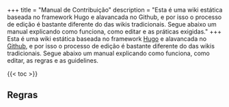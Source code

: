 +++
title = "Manual de Contribuição"
description = "Esta é uma wiki estática baseada no framework Hugo e alavancada no Github, e por isso o processo de edição é bastante diferente do das wikis tradicionais. Segue abaixo um manual explicando como funciona, como editar e as práticas exigidas."
+++
Esta é uma wiki estática baseada no framework [Hugo](https://gohugo.io/) e alavancada no [Github](https://github.com/), e por isso o processo de edição é bastante diferente do das wikis tradicionais. Segue abaixo um manual explicando como funciona, como editar, as regras e as guidelines.

{{< toc >}}

## Regras
